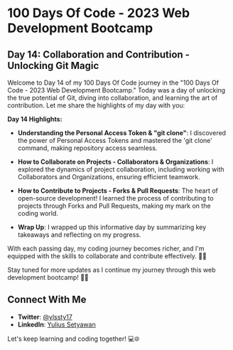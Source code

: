 # 100 Days Of Code - 2023 Web Development Bootcamp

## Day 14: Collaboration and Contribution - Unlocking Git Magic

Welcome to Day 14 of my 100 Days Of Code journey in the "100 Days Of Code - 2023 Web Development Bootcamp." Today was a day of unlocking the true potential of Git, diving into collaboration, and learning the art of contribution. Let me share the highlights of my day with you:

**Day 14 Highlights:**

- **Understanding the Personal Access Token & "git clone"**: I discovered the power of Personal Access Tokens and mastered the 'git clone' command, making repository access seamless.

- **How to Collaborate on Projects - Collaborators & Organizations**: I explored the dynamics of project collaboration, including working with Collaborators and Organizations, ensuring efficient teamwork.

- **How to Contribute to Projects - Forks & Pull Requests**: The heart of open-source development! I learned the process of contributing to projects through Forks and Pull Requests, making my mark on the coding world.

- **Wrap Up**: I wrapped up this informative day by summarizing key takeaways and reflecting on my progress.

With each passing day, my coding journey becomes richer, and I'm equipped with the skills to collaborate and contribute effectively. 🌟🤝

Stay tuned for more updates as I continue my journey through this web development bootcamp! 🚀💡

## Connect With Me

- **Twitter**: [@ylssty17](https://twitter.com/ylssty17)
- **LinkedIn**: [Yulius Setyawan](https://linkedin.com/in/yulius17)

Let's keep learning and coding together! 💻🌐
